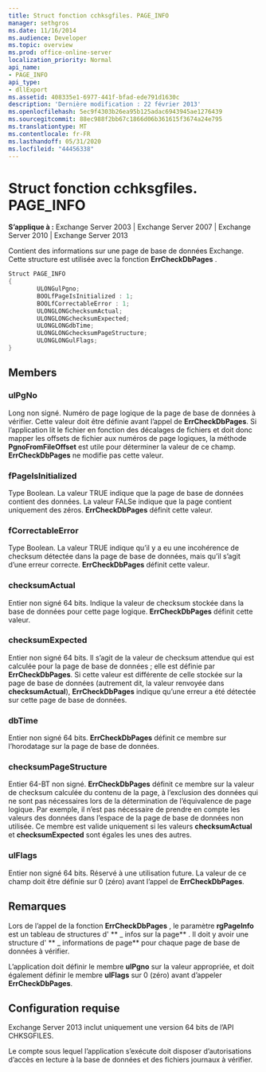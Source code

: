 ```yaml
---
title: Struct fonction cchksgfiles. PAGE_INFO
manager: sethgros
ms.date: 11/16/2014
ms.audience: Developer
ms.topic: overview
ms.prod: office-online-server
localization_priority: Normal
api_name:
- PAGE_INFO
api_type:
- dllExport
ms.assetid: 408335e1-6977-441f-bfad-ede791d1630c
description: 'Dernière modification : 22 février 2013'
ms.openlocfilehash: 5ec9f4303b26ea95b125adac6943945ae1276439
ms.sourcegitcommit: 88ec988f2bb67c1866d06b361615f3674a24e795
ms.translationtype: MT
ms.contentlocale: fr-FR
ms.lasthandoff: 05/31/2020
ms.locfileid: "44456338"
---
```

# <a name="cchksgfilespage_info-struct"></a>Struct fonction cchksgfiles. PAGE_INFO

**S’applique à :** Exchange Server 2003 | Exchange Server 2007 | Exchange Server 2010 | Exchange Server 2013
  
Contient des informations sur une page de base de données Exchange. Cette structure est utilisée avec la fonction **ErrCheckDbPages** . 
  
```cs
Struct PAGE_INFO  
{
        ULONGulPgno;
        BOOLfPageIsInitialized : 1;
        BOOLfCorrectableError : 1;
        ULONGLONGchecksumActual;
        ULONGLONGchecksumExpected;
        ULONGLONGdbTime;
        ULONGLONGchecksumPageStructure;
        ULONGLONGulFlags;
}

```

## <a name="members"></a>Members

### <a name="ulpgno"></a>ulPgNo
  
Long non signé. Numéro de page logique de la page de base de données à vérifier. Cette valeur doit être définie avant l’appel de **ErrCheckDbPages**. Si l’application lit le fichier en fonction des décalages de fichiers et doit donc mapper les offsets de fichier aux numéros de page logiques, la méthode **PgnoFromFileOffset** est utile pour déterminer la valeur de ce champ. **ErrCheckDbPages** ne modifie pas cette valeur. 
    
### <a name="fpageisinitialized"></a>fPageIsInitialized 
  
Type Boolean. La valeur TRUE indique que la page de base de données contient des données. La valeur FALSe indique que la page contient uniquement des zéros. **ErrCheckDbPages** définit cette valeur. 
    
### <a name="fcorrectableerror"></a>fCorrectableError
  
Type Boolean. La valeur TRUE indique qu’il y a eu une incohérence de checksum détectée dans la page de base de données, mais qu’il s’agit d’une erreur correcte. **ErrCheckDbPages** définit cette valeur. 
    
### <a name="checksumactual"></a>checksumActual
  
Entier non signé 64 bits. Indique la valeur de checksum stockée dans la base de données pour cette page logique. **ErrCheckDbPages** définit cette valeur. 
    
### <a name="checksumexpected"></a>checksumExpected
  
Entier non signé 64 bits. Il s’agit de la valeur de checksum attendue qui est calculée pour la page de base de données ; elle est définie par **ErrCheckDbPages**. Si cette valeur est différente de celle stockée sur la page de base de données (autrement dit, la valeur renvoyée dans **checksumActual**), **ErrCheckDbPages** indique qu’une erreur a été détectée sur cette page de base de données. 
    
### <a name="dbtime"></a>dbTime
  
Entier non signé 64 bits. **ErrCheckDbPages** définit ce membre sur l’horodatage sur la page de base de données. 
    
### <a name="checksumpagestructure"></a>checksumPageStructure 
  
Entier 64-BT non signé. **ErrCheckDbPages** définit ce membre sur la valeur de checksum calculée du contenu de la page, à l’exclusion des données qui ne sont pas nécessaires lors de la détermination de l’équivalence de page logique. Par exemple, il n’est pas nécessaire de prendre en compte les valeurs des données dans l’espace de la page de base de données non utilisée. Ce membre est valide uniquement si les valeurs **checksumActual** et **checksumExpected** sont égales les unes des autres. 
    
### <a name="ulflags"></a>ulFlags
  
Entier non signé 64 bits. Réservé à une utilisation future. La valeur de ce champ doit être définie sur 0 (zéro) avant l’appel de **ErrCheckDbPages**.
    
## <a name="remarks"></a>Remarques

Lors de l’appel de la fonction **ErrCheckDbPages** , le paramètre **rgPageInfo** est un tableau de structures d' ** \_ infos sur la page** . Il doit y avoir une structure d' ** \_ informations de page** pour chaque page de base de données à vérifier. 
  
L’application doit définir le membre **ulPgno** sur la valeur appropriée, et doit également définir le membre **ulFlags** sur 0 (zéro) avant d’appeler **ErrCheckDbPages**. 
  
## <a name="requirements"></a>Configuration requise

Exchange Server 2013 inclut uniquement une version 64 bits de l’API CHKSGFILES.
  
Le compte sous lequel l’application s’exécute doit disposer d’autorisations d’accès en lecture à la base de données et des fichiers journaux à vérifier.
  

